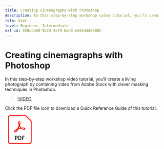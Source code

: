 ```yaml
---
title: Creating cinemagraphs with Photoshop
description: In this step-by-step workshop video tutorial, you'll create a living photograph by combining video from Adobe Stock with clever masking techniques in Photoshop
role: User
level: Beginner, Intermediate
exl-id: 858cdd40-5b23-4ef9-bdd3-e663d4d94002
---
```

# Creating cinemagraphs with Photoshop

In this step-by-step workshop video tutorial, you'll create a living photograph by combining video from Adobe Stock with clever masking techniques in Photoshop.

>[!VIDEO](https://video.tv.adobe.com/v/331002?hidetitle=true)

Click the PDF file icon to download a Quick Reference Guide of this tutorial.

[![PDF File Icon](../assets/acrobat_PDF_96.png)](../quick-reference/CreatingCinemagraphswithPhotoshop.pdf)
